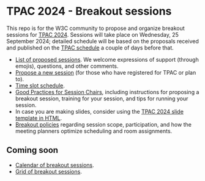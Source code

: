 # TPAC 2024 - Breakout sessions
This repo is for the W3C community to propose and organize breakout sessions for [TPAC 2024](https://www.w3.org/2024/09/TPAC/). Sessions will take place on Wednesday, 25 September 2024; detailed schedule will be based on the proposals received and published on the [TPAC schedule](https://www.w3.org/2024/09/TPAC/breakouts.html) a couple of days before that.

* [List of proposed sessions](../../issues). We welcome expressions of support (through emojis), questions, and other comments.
* [Propose a new session](https://github.com/w3c/tpac2024-breakouts/issues/new?assignees=&labels=session&projects=&template=session.yml) (for those who have registered for TPAC or plan to).
* [Time slot schedule](https://github.com/w3c/tpac2024-breakouts/wiki/Breakout%E2%80%90time%E2%80%90slots).
* [Good Practices for Session Chairs](https://github.com/w3c/tpac-breakouts/wiki/Good-Practices-for-Session-Chairs), including instructions for proposing a breakout session, training for your session, and tips for running your session.
* In case you are making slides, consider using the [TPAC 2024 slide template in HTML](https://www.w3.org/2024/Talks/TPAC/Templates/).
* [Breakout policies](https://github.com/w3c/tpac-breakouts/wiki/Policies) regarding session scope, participation, and how the meeting planners optimize scheduling and room assignments.

## Coming soon

* [Calendar of breakout sessions](https://www.w3.org/calendar/tpac2024/breakout-sessions/).
* [Grid of breakout sessions](https://www.w3.org/2024/09/TPAC/breakouts.html#grid).
